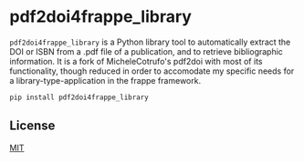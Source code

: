 # pdf2doi4frappe_library 

```pdf2doi4frappe_library``` is a Python library tool to automatically extract the DOI or ISBN from a .pdf file of a publication,
and to retrieve bibliographic information. It is a fork of MicheleCotrufo's pdf2doi with most of its functionality, though reduced in order
to accomodate my specific needs for a library-type-application in the frappe framework.

```bash
pip install pdf2doi4frappe_library
```


## License
[MIT](https://choosealicense.com/licenses/mit/)

